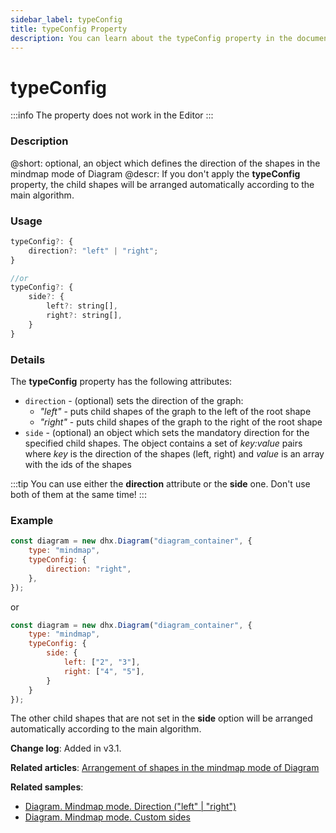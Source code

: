 ```yaml
---
sidebar_label: typeConfig
title: typeConfig Property
description: You can learn about the typeConfig property in the documentation of the DHTMLX JavaScript Diagram library. Browse developer guides and API reference, try out code examples and live demos, and download a free 30-day evaluation version of DHTMLX Diagram.
---
```


# typeConfig

:::info 
The property does not work in the Editor
:::

### Description

@short: optional, an object which defines the direction of the shapes in the mindmap mode of Diagram
@descr:
If you don't apply the **typeConfig** property, the child shapes will be arranged automatically according to the main algorithm.

### Usage

~~~js
typeConfig?: {
    direction?: "left" | "right";
}

//or
typeConfig?: {
    side?: {
		left?: string[],
		right?: string[],
	}
}	
~~~

### Details

The **typeConfig** property has the following attributes:

- `direction` - (optional) sets the direction of the graph:
  - *"left"* - puts child shapes of the graph to the left of the root shape
  - *"right"* - puts child shapes of the graph to the right of the root shape
- `side` - (optional) an object which sets the mandatory direction for the specified child shapes. The object contains a set of *key:value* pairs where *key* is the direction of the shapes (left, right) and *value* is an array with the ids of the shapes

:::tip
You can use either the **direction** attribute or the **side** one. Don't use both of them at the same time!
:::

### Example

~~~js {3-5}
const diagram = new dhx.Diagram("diagram_container", { 
    type: "mindmap",
    typeConfig: {
        direction: "right",
    },
});
~~~

or

~~~js {3-8}
const diagram = new dhx.Diagram("diagram_container", { 
    type: "mindmap",
    typeConfig: {
        side: {
            left: ["2", "3"],
            right: ["4", "5"],
        }
    }
});
~~~

The other child shapes that are not set in the **side** option will be arranged automatically according to the main algorithm.


**Change log**: Added in v3.1.

**Related articles**: [Arrangement of shapes in the mindmap mode of Diagram](../../../guides/diagram/configuration/#arranging-shapes-in-the-mindmap-mode-of-diagram)

**Related samples**: 

- [Diagram. Mindmap mode. Direction ("left" | "right")](https://snippet.dhtmlx.com/pzllujx3)
- [Diagram. Mindmap mode. Custom sides](https://snippet.dhtmlx.com/atto9ckg)
